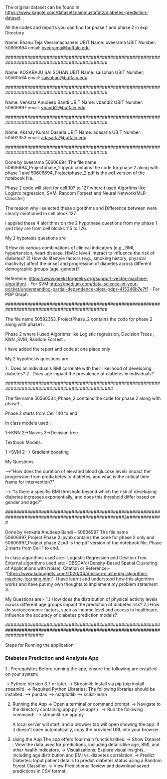 The original dataset can be found in https://www.kaggle.com/datasets/iammustafatz/diabetes-prediction-dataset

All the codes and reports you can find for phase 1 and phase 2 in exp Directory

Name: Bhanu Teja Veeramachaneni 
UBIT Name: bveerama
UBIT Number: 50606694
email: bveerama@buffalo.edu

#############################################################################################

Name: KOSARAJU SAI SOHAN
UBIT Name: saisohan
UBIT Number: 50560534
email: saisohan@buffalo.edu

#############################################################################################

Name: Venkata Anudeep Bandi
UBIT Name: vbandi2
UBIT Number: 50606997
email: vbandi2@buffalo.edu

#############################################################################################

Name: Akshay Kumar Dasarla 
UBIT Name: adasarla
UBIT Number: 50592353
email: adasarla@buffalo.edu

#############################################################################################

Done by bveerama 50606694
The file name 50606694_Projectphase_2.ipynb contains the code for phase 2 along with phase 1 and 50606694_Projectphase_2.pdf is the pdf version of the notebook file.

Phase 2 code will start for cell 107 to 127 where i used Algoritms like Logistic regression, SVM, Random Forsest and Neural Network(MLP Classifer)

The reason why i selected these algorithms and Difference between were clearly mentioned in cell block 127.

I applied these 4 alorithms on the 2 hypothese questions from my phase 1 and they are from cell blocks 115 to 126.

My 2 hypotesis questions are 

1)How do various combinations of clinical indicators (e.g., BMI, hypertension, heart disease, HbA1c level) interact to influence the risk of diabetes?
2) How do lifestyle factors (e.g., smoking history, physical inactivity) affect the onset and progression of diabetes across different demographic groups (age, gender)?

Reference: 
https://www.geeksforgeeks.org/support-vector-machine-algorithm/ - For SVM 
https://medium.com/data-science-in-your-pocket/understanding-partial-dependence-plots-pdps-415346b7e7f1 - For PDP Graph

#############################################################################################


The file name 50592353_ProjectPhase_2 contains the code for phase 2 along with phase1 .

Phase 2  where i used Algoritms like Logistic regression, Decision Trees , KNN ,SVM, Random Forsest .

I have added the report and code at one place only

My 2 hypothesis questions are 

1 . Does an individual's BMI correlate with their likelihood of developing diabetes?
2 . Does age impact the prevalence of diabetes in individuals?

###############################################################################################


The file name 50560534_Phase_2 contains the code for phase 2 along with phase1 .

Phase 2 starts from Cell 140 to end 

In class models used :

1->KNN
2->Naives
3->Decision tree

Textbook Models:

1->SVM
2--> Gradient boosting 

My Questions 

-->"How does the duration of elevated blood glucose levels impact the progression from 
prediabetes to diabetes, and what is the critical time frame for intervention?"

--> "Is there a specific BMI threshold beyond which the risk of developing diabetes increases exponentially, 
and does this threshold differ based on gender and age?"

 ###################################################################################################3#############


Done by Venkata Anudeep Bandi - 50606997
The file name 50606997_Project Phase 2.ipynb contains the code for phase 2 only and 50606997_Project phase 2.pdf is the pdf version of the notebook file.
Phase 2 starts from Cell 1 to end.

In class algorithms used are:- Logestic Regression and Desition Tree.
External algorithms used are:- DBSCAN (Density-Based Spatial Clustering of Applications with Noise).
Citation or Reference:- "https://www.kdnuggets.com/2020/04/dbscan-clustering-algorithm-machine-learning.html". I have learnt and understood how this algorithm works and have put my
                          own thoughts to implement my problem statement 3.



My Questions are:-
1.) How does the distribution of physical activity levels across different age groups impact the prediction of diabetes risk?
2.) How do socioeconomic factors, such as income level and access to healthcare, influence the accuracy of diabetes prediction models?


##############################################################################################################################


Steps for Running the application 


### Diabetes Prediction and Analysis App ###

 1 . Prerequisites
 Before running the app, ensure the following are installed on your system:

-> Python: Version 3.7 or later.
-> Streamlit: Install via pip (pip install streamlit).
-> Required Python Libraries: The following libraries should be installed:
   --> pandas
   --> matplotlib
   --> scikit-learn

 2. Running the App
-> Open a terminal or command prompt.
-> Navigate to the directory containing app.py  (i.e app/ ) .
-> Run the following command:
   --> streamlit run app.py

     A local server will start, and a browser tab will open showing the app. If it doesn't open automatically, copy the provided URL into your browser.
 3. Using the App
 The app offers four main functionalities:
-> Show Dataset : View the data used for predictions, including details like age, BMI, and other health indicators.
-> Visualizations: Explore visual insights, including age distribution and BMI vs. diabetes correlation.
-> Predict Diabetes: Input patient details to predict diabetes status using a Random Forest Classifier.
-> View Predictions: Review and download saved predictions in CSV format.

